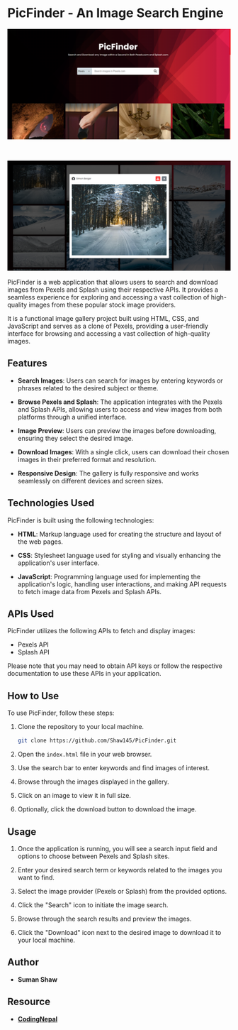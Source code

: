 # PicFinder - An Image Search Engine

![Weather App Demo](images/demo1.png)

<br>

![Weather App Demo](images/demo2.png)


PicFinder is a web application that allows users to search and download images from Pexels and Splash using their respective APIs. It provides a seamless experience for exploring and accessing a vast collection of high-quality images from these popular stock image providers.

It is a functional image gallery project built using HTML, CSS, and JavaScript and serves as a clone of Pexels, providing a user-friendly interface for browsing and accessing a vast collection of high-quality images.

## Features

- **Search Images**: Users can search for images by entering keywords or phrases related to the desired subject or theme.

- **Browse Pexels and Splash**: The application integrates with the Pexels and Splash APIs, allowing users to access and view images from both platforms through a unified interface.

- **Image Preview**: Users can preview the images before downloading, ensuring they select the desired image.

- **Download Images**: With a single click, users can download their chosen images in their preferred format and resolution.

- **Responsive Design**: The gallery is fully responsive and works seamlessly on different devices and screen sizes.

## Technologies Used

PicFinder is built using the following technologies:

- **HTML**: Markup language used for creating the structure and layout of the web pages.

- **CSS**: Stylesheet language used for styling and visually enhancing the application's user interface.

- **JavaScript**: Programming language used for implementing the application's logic, handling user interactions, and making API requests to fetch image data from Pexels and Splash APIs.

## APIs Used

PicFinder utilizes the following APIs to fetch and display images:

- Pexels API
- Splash API

Please note that you may need to obtain API keys or follow the respective documentation to use these APIs in your application.

## How to Use

To use PicFinder, follow these steps:

1. Clone the repository to your local machine.
    ```bash
    git clone https://github.com/Shaw145/PicFinder.git
    ```
  
2. Open the `index.html` file in your web browser.
  
3. Use the search bar to enter keywords and find images of interest.
  
4. Browse through the images displayed in the gallery.
  
5. Click on an image to view it in full size.
  
6. Optionally, click the download button to download the image.


## Usage
1. Once the application is running, you will see a search input field and options to choose between Pexels and Splash sites.

2. Enter your desired search term or keywords related to the images you want to find.

3. Select the image provider (Pexels or Splash) from the provided options.

4. Click the "Search" icon to initiate the image search.

5. Browse through the search results and preview the images.

6. Click the "Download" icon next to the desired image to download it to your local machine.

## Author
 - **Suman Shaw**

## Resource
- [**CodingNepal**](https://www.youtube.com/@CodingNepal)